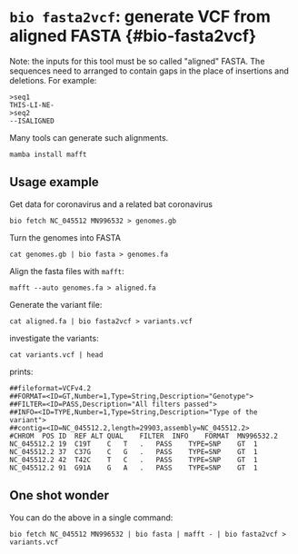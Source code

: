 # `bio fasta2vcf`: generate VCF from aligned FASTA {#bio-fasta2vcf}

Note: the inputs for this tool must be so called "aligned" FASTA. The sequences need to arranged to contain gaps in the place of insertions and deletions. For example:


    >seq1
    THIS-LI-NE-
    >seq2
    --ISALIGNED

Many tools can generate such alignments.

    mamba install mafft


## Usage example

Get data for coronavirus and a related bat coronavirus

    bio fetch NC_045512 MN996532 > genomes.gb

Turn the genomes into FASTA

    cat genomes.gb | bio fasta > genomes.fa


Align the fasta files with `mafft`:

    mafft --auto genomes.fa > aligned.fa


Generate the variant file:

    cat aligned.fa | bio fasta2vcf > variants.vcf

investigate the variants:

    cat variants.vcf | head

prints:

    ##fileformat=VCFv4.2
    ##FORMAT=<ID=GT,Number=1,Type=String,Description="Genotype">
    ##FILTER=<ID=PASS,Description="All filters passed">
    ##INFO=<ID=TYPE,Number=1,Type=String,Description="Type of the variant">
    ##contig=<ID=NC_045512.2,length=29903,assembly=NC_045512.2>
    #CHROM	POS	ID	REF	ALT	QUAL	FILTER	INFO	FORMAT	MN996532.2
    NC_045512.2	19	C19T	C	T	.	PASS	TYPE=SNP	GT	1
    NC_045512.2	37	C37G	C	G	.	PASS	TYPE=SNP	GT	1
    NC_045512.2	42	T42C	T	C	.	PASS	TYPE=SNP	GT	1
    NC_045512.2	91	G91A	G	A	.	PASS	TYPE=SNP	GT	1


## One shot wonder

You can do the above in a single command:

    bio fetch NC_045512 MN996532 | bio fasta | mafft - | bio fasta2vcf > variants.vcf



